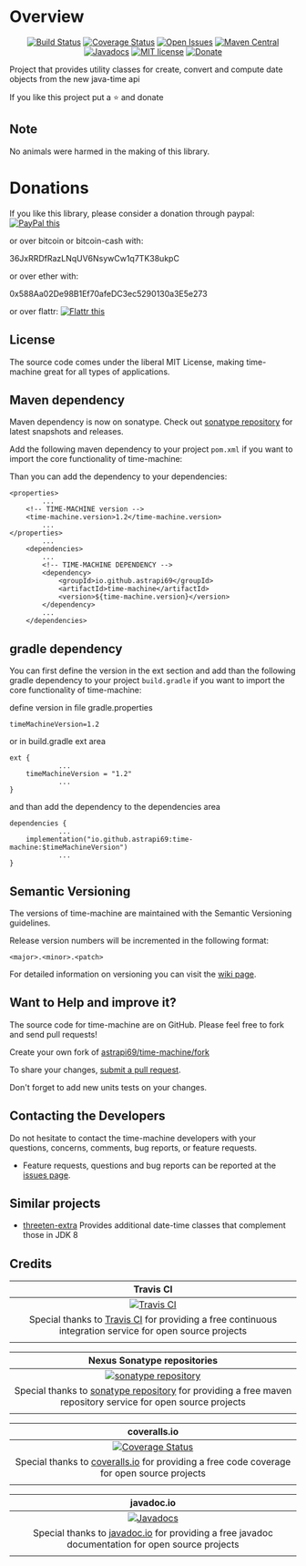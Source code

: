 # Overview

<div align="center">

[![Build Status](https://travis-ci.org/astrapi69/time-machine.svg?branch=master)](https://travis-ci.org/astrapi69/time-machine)
[![Coverage Status](https://coveralls.io/repos/github/astrapi69/time-machine/badge.svg?branch=develop)](https://coveralls.io/github/astrapi69/time-machine?branch=develop)
[![Open Issues](https://img.shields.io/github/issues/astrapi69/time-machine.svg?style=flat)](https://github.com/astrapi69/time-machine/issues)
[![Maven Central](https://maven-badges.herokuapp.com/maven-central/io.github.astrapi69/time-machine/badge.svg)](https://maven-badges.herokuapp.com/maven-central/io.github.astrapi69/time-machine)
[![Javadocs](http://www.javadoc.io/badge/io.github.astrapi69/time-machine.svg)](http://www.javadoc.io/doc/io.github.astrapi69/time-machine)
[![MIT license](http://img.shields.io/badge/license-MIT-brightgreen.svg?style=flat)](http://opensource.org/licenses/MIT)
[![Donate](https://img.shields.io/badge/donate-❤-ff2244.svg)](https://www.paypal.com/cgi-bin/webscr?cmd=_s-xclick&hosted_button_id=GVBTWLRAZ7HB8)

</div>

Project that provides utility classes for create, convert and compute date objects from the new java-time api

If you like this project put a ⭐ and donate

## Note

No animals were harmed in the making of this library.

# Donations

If you like this library, please consider a donation through
paypal: <a href="https://www.paypal.com/cgi-bin/webscr?cmd=_s-xclick&hosted_button_id=B37J9DZF6G9ZC" target="_blank">
<img src="https://www.paypalobjects.com/en_US/GB/i/btn/btn_donateCC_LG.gif" alt="PayPal this" title="PayPal – The safer, easier way to pay online!" border="0" />
</a>

or over bitcoin or bitcoin-cash with:

36JxRRDfRazLNqUV6NsywCw1q7TK38ukpC

or over ether with:

0x588Aa02De98B1Ef70afeDC3ec5290130a3E5e273

or over flattr:
<a href="https://flattr.com/submit/auto?user_id=astrapi69&url=https://github.com/astrapi69/time-machine" target="_blank">
<img src="http://api.flattr.com/button/flattr-badge-large.png" alt="Flattr this" title="Flattr this" border="0" />
</a>

## License

The source code comes under the liberal MIT License, making time-machine great for all types of applications.

## Maven dependency

Maven dependency is now on sonatype. Check
out [sonatype repository](https://oss.sonatype.org/index.html#nexus-search;gav~io.github.astrapi69~time-machine~~~) for
latest snapshots and releases.

Add the following maven dependency to your project `pom.xml` if you want to import the core functionality of
time-machine:

Than you can add the dependency to your dependencies:

	<properties>
			...
		<!-- TIME-MACHINE version -->
		<time-machine.version>1.2</time-machine.version>
			...
	</properties>
			...
		<dependencies>
			...
			<!-- TIME-MACHINE DEPENDENCY -->
			<dependency>
				<groupId>io.github.astrapi69</groupId>
				<artifactId>time-machine</artifactId>
				<version>${time-machine.version}</version>
			</dependency>
			...
		</dependencies>

## gradle dependency

You can first define the version in the ext section and add than the following gradle dependency to your
project `build.gradle` if you want to import the core functionality of time-machine:

define version in file gradle.properties

```
timeMachineVersion=1.2
```

or in build.gradle ext area

```
ext {
			...
    timeMachineVersion = "1.2"
			...
}
```

and than add the dependency to the dependencies area

```
dependencies {
			...
    implementation("io.github.astrapi69:time-machine:$timeMachineVersion")
			...
}
```

## Semantic Versioning

The versions of time-machine are maintained with the Semantic Versioning guidelines.

Release version numbers will be incremented in the following format:

`<major>.<minor>.<patch>`

For detailed information on versioning you can visit
the [wiki page](https://github.com/lightblueseas/mvn-parent-projects/wiki/Semantic-Versioning).

## Want to Help and improve it? ###

The source code for time-machine are on GitHub. Please feel free to fork and send pull requests!

Create your own fork of [astrapi69/time-machine/fork](https://github.com/astrapi69/time-machine/fork)

To share your changes, [submit a pull request](https://github.com/astrapi69/time-machine/pull/new/develop).

Don't forget to add new units tests on your changes.

## Contacting the Developers

Do not hesitate to contact the time-machine developers with your questions, concerns, comments, bug reports, or feature
requests.

- Feature requests, questions and bug reports can be reported at
  the [issues page](https://github.com/astrapi69/time-machine/issues).

## Similar projects

* [threeten-extra](https://github.com/ThreeTen/threeten-extra) Provides additional date-time classes that complement
  those in JDK 8

## Credits

|**Travis CI**|
|     :---:      |
|[![Travis CI](https://travis-ci.com/images/logos/TravisCI-Full-Color.png)](https://coveralls.io/github/astrapi69/time-machine?branch=master)|
|Special thanks to [Travis CI](https://travis-ci.org) for providing a free continuous integration service for open source projects|
|     <img width=1000/>     |

|**Nexus Sonatype repositories**|
|     :---:      |
|[![sonatype repository](https://img.shields.io/nexus/r/https/oss.sonatype.org/io.github.astrapi69/time-machine.svg?style=for-the-badge)](https://oss.sonatype.org/index.html#nexus-search;gav~io.github.astrapi69~time-machine~~~)|
|Special thanks to [sonatype repository](https://www.sonatype.com) for providing a free maven repository service for open source projects|
|     <img width=1000/>     |

|**coveralls.io**|
|     :---:      |
|[![Coverage Status](https://coveralls.io/repos/github/astrapi69/time-machine/badge.svg?branch=develop)](https://coveralls.io/github/astrapi69/time-machine?branch=master)|
|Special thanks to [coveralls.io](https://coveralls.io) for providing a free code coverage for open source projects|
|     <img width=1000/>     |

|**javadoc.io**|
|     :---:      |
|[![Javadocs](http://www.javadoc.io/badge/io.github.astrapi69/time-machine.svg)](http://www.javadoc.io/doc/io.github.astrapi69/time-machine)|
|Special thanks to [javadoc.io](http://www.javadoc.io) for providing a free javadoc documentation for open source projects|
|     <img width=1000/>     |
